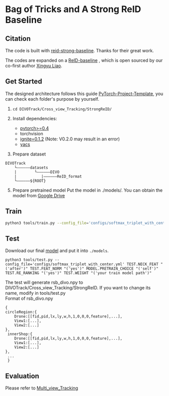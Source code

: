 # Bag of Tricks and A Strong ReID Baseline

## Citation
The code is built with [reid-strong-baseline](https://github.com/michuanhaohao/reid-strong-baseline). Thanks for their great work.

The codes are expanded on a [ReID-baseline](https://github.com/L1aoXingyu/reid_baseline) , which is open sourced by our co-first author [Xingyu Liao](https://github.com/L1aoXingyu).

## Get Started
The designed architecture follows this guide [PyTorch-Project-Template](https://github.com/L1aoXingyu/PyTorch-Project-Template), you can check each folder's purpose by yourself.

1. `cd DIVOTrack/Cross_view_Tracking/StrongReID/` 

2. Install dependencies:
    - [pytorch>=0.4](https://pytorch.org/)
    - torchvision
    - [ignite=0.1.2](https://github.com/pytorch/ignite) (Note: V0.2.0 may result in an error)
    - [yacs](https://github.com/rbgirshick/yacs)

3. Prepare dataset
```
DIVOTrack
    └——————datasets
    |        └——————DIVO
    |           |——————ReID_format
    └——————${ROOT}
```

5. Prepare pretrained model
Put the model in ./models/. You can obtain the model from [Google Drive](https://drive.google.com/file/d/1qF7iehkdgKYqnNQQr_Puzl2hr0lQ1ZOm/view?usp=share_link)


## Train

```bash
python3 tools/train.py --config_file='configs/softmax_triplet_with_center.yml' MODEL.DEVICE_ID "('your device id')" DATASETS.NAMES "('ReID_format')" OUTPUT_DIR "('your path to save checkpoints and logs')"
```

## Test
Download our final [model](https://drive.google.com/file/d/1qF7iehkdgKYqnNQQr_Puzl2hr0lQ1ZOm/view?usp=share_link) and put it into `./models`.
```
python3 tools/test.py --config_file='configs/softmax_triplet_with_center.yml' TEST.NECK_FEAT "('after')" TEST.FEAT_NORM "('yes')" MODEL.PRETRAIN_CHOICE "('self')" TEST.RE_RANKING "('yes')" TEST.WEIGHT "('your train model path')"
```
The test will generate rsb_divo.npy to DIVOTrack/Cross_view_Tracking/StrongReID. If you want to change its name, modify in tools/test.py <br>
Format of rsb_divo.npy <br>
```
{
circleRegion:{
    Drone:[[fid,pid,lx,ly,w,h,1,0,0,0,feature],...],   
    View1:[...],   
    View2:[...]
}, 
 innerShop:{
    Drone:[[fid,pid,lx,ly,w,h,1,0,0,0,feature],...],   
    View1:[...],   
    View2:[...]
}, 
 ...
 }
```
## Evaluation
Please refer to [Multi_view_Tracking](https://github.com/shengyuhao/DIVOTrack/tree/main/Multi_view_Tracking)

